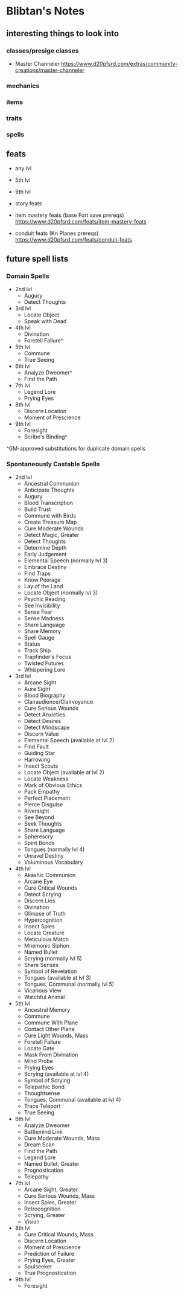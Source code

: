 # Blibtan's Notes
## interesting things to look into
### classes/presige classes
- Master Channeler https://www.d20pfsrd.com/extras/community-creations/master-channeler

### mechanics

### items

### traits

### spells

## feats
- any lvl
- 5th lvl
- 9th lvl

- story feats
- item mastery feats (base Fort save prereqs) https://www.d20pfsrd.com/feats/item-mastery-feats
- conduit feats (Kn Planes prereqs) https://www.d20pfsrd.com/feats/conduit-feats

## future spell lists
### Domain Spells
- 2nd lvl
    - Augury
    - Detect Thoughts
- 3rd lvl
    - Locate Object
    - Speak with Dead
- 4th lvl
    - Divination
    - Foretell Failure^
- 5th lvl
    - Commune
    - True Seeing
- 6th lvl
    - Analyze Dweomer^
    - Find the Path
- 7th lvl
    - Legend Lore
    - Prying Eyes
- 8th lvl
    - Discern Location
    - Moment of Prescience
- 9th lvl
    - Foresight
    - Scribe's Binding^

^GM-approved substitutions for duplicate domain spells

### Spontaneously Castable Spells
- 2nd lvl
    - Ancestral Communion
    - Anticipate Thoughts
    - Augury
    - Blood Transcription
    - Build Trust
    - Commune with Birds
    - Create Treasure Map
    * Cure Moderate Wounds
    - Detect Magic, Greater
    - Detect Thoughts
    - Determine Depth
    - Early Judgement
    - Elemental Speech (normally lvl 3)
    - Embrace Destiny
    - Find Traps
    - Know Peerage
    - Lay of the Land
    - Locate Object (normally lvl 3)
    - Psychic Reading
    - See Invisibility
    - Sense Fear
    - Sense Madness
    - Share Language
    - Share Memory
    - Spell Gauge
    - Status
    - Track Ship
    - Trapfinder's Focus
    - Twisted Futures
    - Whispering Lore
- 3rd lvl
    - Arcane Sight
    - Aura Sight
    - Blood Biography
    - Clairaudience/Clairvoyance
    * Cure Serious Wounds
    - Detect Anxieties
    - Detect Desires
    - Detect Mindscape
    - Discern Value
    - Elemental Speech (available at lvl 2)
    - Find Fault
    - Guiding Star
    - Harrowing
    - Insect Scouts
    - Locate Object (available at lvl 2)
    - Locate Weakness
    - Mark of Obvious Ethics
    - Pack Empathy
    - Perfect Placement
    - Pierce Disguise
    - Riversight
    - See Beyond
    - Seek Thoughts
    - Share Language
    - Spherescry
    - Spirit Bonds
    - Tongues (normally lvl 4)
    - Unravel Destiny
    - Voluminous Vocabulary
- 4th lvl
    - Akashic Communion
    - Arcane Eye
    * Cure Critical Wounds
    - Detect Scrying
    - Discern Lies
    - Divination
    - Glimpse of Truth
    - Hypercognition
    - Insect Spies
    - Locate Creature
    - Meticulous Match
    - Mnemonic Siphon
    - Named Bullet
    - Scrying (normally lvl 5)
    - Share Senses
    - Symbol of Revelation
    - Tongues (available at lvl 3)
    - Tongues, Communal (normally lvl 5)
    - Vicarious View
    - Watchful Animal
- 5th lvl
    - Ancestral Memory
    - Commune
    - Commune With Plane
    - Contact Other Plane
    * Cure Light Wounds, Mass
    - Foretell Failure
    - Locate Gate
    - Mask From Divination
    - Mind Probe
    - Prying Eyes
    - Scrying  (available at lvl 4)
    - Symbol of Scrying
    - Telepathic Bond
    - Thoughtsense
    - Tongues, Communal (available at lvl 4)
    - Trace Teleport
    - True Seeing
- 6th lvl
    - Analyze Dweomer
    - Battlemind Link
    * Cure Moderate Wounds, Mass
    - Dream Scan
    - Find the Path
    - Legend Lore
    - Named Bullet, Greater
    - Prognostication
    - Telepathy
- 7th lvl
    - Arcane Sight, Greater
    * Cure Serious Wounds, Mass
    - Insect Spies, Greater
    - Retrocognition
    - Scrying, Greater
    - Vision
- 8th lvl
    * Cure Critical Wounds, Mass
    - Discern Location
    - Moment of Prescience
    - Prediction of Failure
    - Prying Eyes, Greater
    - Soulseeker
    - True Prognostication
- 9th lvl
    - Foresight
